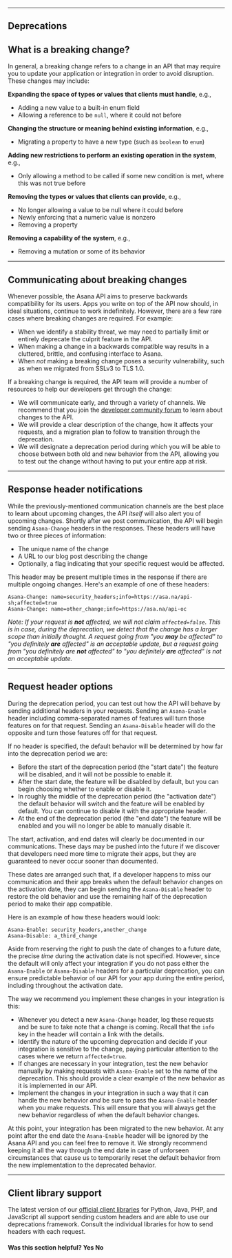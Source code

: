 <hr class="full-line">
<section>

# Deprecations

## What is a breaking change?
<a name="breaking-changes" class="jump-anchor"></a>

In general, a breaking change refers to a change in an API that may require you to update your application or integration in order to avoid disruption. These changes may include:

**Expanding the space of types or values that clients must handle**, e.g.,

- Adding a new value to a built-in enum field
- Allowing a reference to be `null`, where it could not before

**Changing the structure or meaning behind existing information**, e.g.,

- Migrating a property to have a new type (such as `boolean` to `enum`)

**Adding new restrictions to perform an existing operation in the system**, e.g.,

- Only allowing a method to be called if some new condition is met, where this was not true before

**Removing the types or values that clients can provide**, e.g.,

- No longer allowing a value to be null where it could before
- Newly enforcing that a numeric value is nonzero
- Removing a property

**Removing a capability of the system**, e.g.,

- Removing a mutation or some of its behavior

<hr>

## Communicating about breaking changes
<a name="communication" class="jump-anchor"></a>

<span class="description">
Whenever possible, the Asana API aims to preserve backwards compatibility for its users. Apps you write on top of the API now should, in ideal situations, continue to work indefinitely. However, there are a few rare cases where breaking changes are required. For example:
</span>

- When we identify a stability threat, we may need to partially limit or entirely deprecate the culprit feature in the API.
- When making a change in a backwards compatible way results in a cluttered, brittle, and confusing interface to Asana.
- When *not* making a breaking change poses a security vulnerability, such as when we migrated from SSLv3 to TLS 1.0.

If a breaking change is required, the API team will provide a number of resources to help our developers get through the change:

- We will communicate early, and through a variety of channels. We recommend that you join the [developer community forum](https://forum.asana.com/c/api/24) to learn about changes to the API.
- We will provide a clear description of the change, how it affects your requests, and a migration plan to follow to transition through the deprecation.
- We will designate a deprecation period during which you will be able to choose between both old and new behavior from the API, allowing you to test out the change without having to put your entire app at risk.

<hr>

## Response header notifications
<a name="response-header" class="jump-anchor"></a>

While the previously-mentioned communication channels are the best place to learn about upcoming changes, the API _itself_ will also alert you of upcoming changes. Shortly after we post communication, the API will begin sending `Asana-Change` headers in the responses. These headers will have two or three pieces of information:

- The unique name of the change
- A URL to our blog post describing the change 
- Optionally, a flag indicating that your specific request would be affected.

This header may be present multiple times in the response if there are multiple ongoing changes. Here's an example of one of these headers:

```text
Asana-Change: name=security_headers;info=https://asa.na/api-sh;affected=true
Asana-Change: name=other_change;info=https://asa.na/api-oc
```

_Note: If your request is **not** affected, we will not claim `affected=false`. This is in case, during the deprecation, we detect that the change has a larger scope than initially thought. A request going from "you **may** be affected" to "you definitely **are** affected" is an acceptable update, but a request going from "you definitely are **not** affected" to "you definitely **are** affected" is not an acceptable update._

<hr>

## Request header options
<a name="request-header" class="jump-anchor"></a>

During the deprecation period, you can test out how the API will behave by sending additional headers in your requests. Sending an `Asana-Enable` header including comma-separated names of features will turn those features on for that request. Sending an `Asana-Disable` header will do the opposite and turn those features off for that request.

If no header is specified, the default behavior will be determined by how far into the deprecation period we are:

- Before the start of the deprecation period (the "start date") the feature will be disabled, and it will not be possible to enable it.
- After the start date, the feature will be disabled by default, but you can begin choosing whether to enable or disable it.
- In roughly the middle of the deprecation period (the "activation date") the default behavior will switch and the feature will be enabled by default. You can continue to disable it with the appropriate header.
- At the end of the deprecation period (the "end date") the feature will be enabled and you will no longer be able to manually disable it.

The start, activation, and end dates will clearly be documented in our communications. These days may be pushed into the future if we discover that developers need more time to migrate their apps, but they are guaranteed to never occur sooner than documented.

These dates are arranged such that, if a developer happens to miss our communication and their app breaks when the default behavior changes on the activation date, they can begin sending the `Asana-Disable` header to restore the old behavior and use the remaining half of the deprecation period to make their app compatible.

Here is an example of how these headers would look:

```text
Asana-Enable: security_headers,another_change
Asana-Disable: a_third_change
```

Aside from reserving the right to push the date of changes to a future date, the precise _time_ during the activation date is not specified. However, since the default will only affect your integration if you do not pass either the `Asana-Enable` or `Asana-Disable` headers for a particular deprecation, you can ensure predictable behavior of our API for your app during the entire period, including throughout the activation date.

The way we recommend you implement these changes in your integration is this:

- Whenever you detect a new `Asana-Change` header, log these requests and be sure to take note that a change is coming. Recall that the `info` key in the header will contain a link with the details.
- Identify the nature of the upcoming deprecation and decide if your integration is sensitive to the change, paying particular attention to the cases where we return `affected=true`.
- If changes are necessary in your integration, test the new behavior manually by making requests with `Asana-Enable` set to the name of the deprecation. This should provide a clear example of the new behavior as it is implemented in our API.
- Implement the changes in your integration in such a way that it can handle the new behavior _and_ be sure to pass the `Asana-Enable` header when you make requests. This will ensure that you will always get the new behavior regardless of when the default behavior changes.

At this point, your integration has been migrated to the new behavior. At any point after the end date the `Asana-Enable` header will be ignored by the Asana API and you can feel free to remove it. We strongly recommend keeping it all the way through the end date in case of unforseen circumstances that cause us to temporarily reset the default behavior from the new implementation to the deprecated behavior.

<hr>

## Client library support
<a name="client-libraries-support" class="jump-anchor"></a>

The latest version of our [official client libraries](/docs/client-libraries) for Python, Java, PHP, and JavaScript all support sending custom headers and are able to use our deprecations framework. Consult the individual libraries for how to send headers with each request.

<div>
  <div class="docs-developer-satisfaction-content">
      <h4>Was this section helpful? <a class="positiveFeedback-DevSatisfaction" style="cursor:pointer;">Yes </a><a class="negativeFeedback-DevSatisfaction" style="cursor:pointer;">No</a></h4>
  </div>
</div>

</section>
